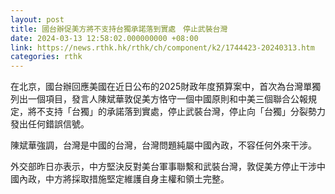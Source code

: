 ```yaml
---
layout: post
title: 國台辦促美方將不支持台獨承諾落到實處　停止武裝台灣
date: 2024-03-13 12:58:02.000000000 +08:00
link: https://news.rthk.hk/rthk/ch/component/k2/1744423-20240313.htm
categories: rthk
---
```


在北京，國台辦回應美國在近日公布的2025財政年度預算案中，首次為台灣單獨列出一個項目，發言人陳斌華敦促美方恪守一個中國原則和中美三個聯合公報規定，將不支持「台獨」的承諾落到實處，停止武裝台灣，停止向「台獨」分裂勢力發出任何錯誤信號。

陳斌華強調，台灣是中國的台灣，台灣問題純屬中國內政，不容任何外來干涉。

外交部昨日亦表示，中方堅決反對美台軍事聯繫和武裝台灣，敦促美方停止干涉中國內政，中方將採取措施堅定維護自身主權和領土完整。
